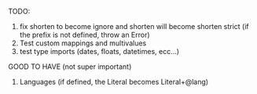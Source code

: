TODO:

1. fix shorten to become ignore and shorten will become shorten strict (if the prefix is not defined, throw an Error)
2. Test custom mappings and multivalues
3. test type imports  (dates, floats, datetimes, ecc...)





GOOD TO HAVE (not super important)
1. Languages (if defined, the Literal becomes Literal+@lang)